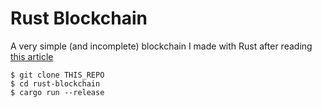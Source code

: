 # Rust Blockchain

A very simple (and incomplete) blockchain I made with Rust after reading [this article](https://blog.logrocket.com/how-to-build-a-blockchain-in-rust/)

```
$ git clone THIS_REPO
$ cd rust-blockchain
$ cargo run --release
```
